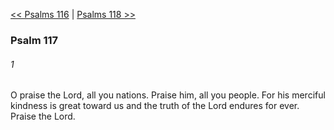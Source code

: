 [<< Psalms 116](Psalms%20116.md)  |  [Psalms 118 >>](Psalms%20118.md)

### Psalm 117
###### 1
O praise the Lord, all you nations. Praise him, all you people. For his merciful kindness is great toward us and the truth of the Lord endures for ever. Praise the Lord.